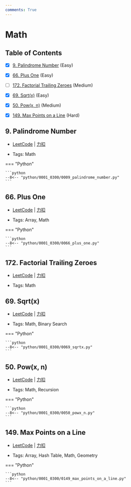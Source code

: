 ```yaml
---
comments: True
---
```


# Math

## Table of Contents

- [x] [9. Palindrome Number](#9-palindrome-number) (Easy)
- [x] [66. Plus One](#66-plus-one) (Easy)
- [ ] [172. Factorial Trailing Zeroes](#172-factorial-trailing-zeroes) (Medium)
- [x] [69. Sqrt(x)](#69-sqrtx) (Easy)
- [x] [50. Pow(x, n)](#50-powx-n) (Medium)
- [x] [149. Max Points on a Line](#149-max-points-on-a-line) (Hard)


## 9. Palindrome Number

-    [LeetCode](https://leetcode.com/problems/palindrome-number/) | [力扣](https://leetcode.cn/problems/palindrome-number/)

-   Tags: Math

=== "Python"

    ```python
    --8<-- "python/0001_0300/0009_palindrome_number.py"
    ```



## 66. Plus One

-    [LeetCode](https://leetcode.com/problems/plus-one/) | [力扣](https://leetcode.cn/problems/plus-one/)

-   Tags: Array, Math

=== "Python"

    ```python
    --8<-- "python/0001_0300/0066_plus_one.py"
    ```



## 172. Factorial Trailing Zeroes

-    [LeetCode](https://leetcode.com/problems/factorial-trailing-zeroes/) | [力扣](https://leetcode.cn/problems/factorial-trailing-zeroes/)

-   Tags: Math



## 69. Sqrt(x)

-    [LeetCode](https://leetcode.com/problems/sqrtx/) | [力扣](https://leetcode.cn/problems/sqrtx/)

-   Tags: Math, Binary Search

=== "Python"

    ```python
    --8<-- "python/0001_0300/0069_sqrtx.py"
    ```



## 50. Pow(x, n)

-    [LeetCode](https://leetcode.com/problems/powx-n/) | [力扣](https://leetcode.cn/problems/powx-n/)

-   Tags: Math, Recursion

=== "Python"

    ```python
    --8<-- "python/0001_0300/0050_powx_n.py"
    ```



## 149. Max Points on a Line

-    [LeetCode](https://leetcode.com/problems/max-points-on-a-line/) | [力扣](https://leetcode.cn/problems/max-points-on-a-line/)

-   Tags: Array, Hash Table, Math, Geometry

=== "Python"

    ```python
    --8<-- "python/0001_0300/0149_max_points_on_a_line.py"
    ```



